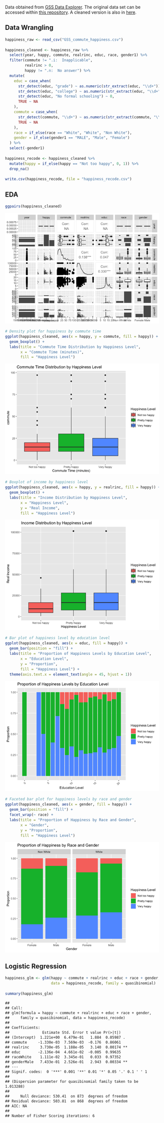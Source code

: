 
Data obtained from [GSS Data
Explorer](https://gssdataexplorer.norc.org/). The original data set can
be accessed within [this
repository](https://raw.githubusercontent.com/kwlyu/stat230-f24-final_project/main/GSS_commute_happiness.csv).
A cleaned version is also in
[here](https://raw.githubusercontent.com/kwlyu/stat230-f24-final_project/main/happiness_recode.csv).

## Data Wrangling

``` r
happiness_raw <- read_csv("GSS_commute_happiness.csv")

happiness_cleaned <- happiness_raw %>%
  select(year, happy, commute, realrinc, educ, race, gender1) %>% 
  filter(commute != ".i:  Inapplicable",
         realrinc > 0,
         happy != ".n:  No answer") %>% 
  mutate(
    educ = case_when(
      str_detect(educ, "grade") ~ as.numeric(str_extract(educ, "\\d+")),
      str_detect(educ, "college") ~ as.numeric(str_extract(educ, "\\d+")) + 12,
      str_detect(educ, "No formal schooling") ~ 0,
      TRUE ~ NA
    ),
    commute = case_when(
      str_detect(commute, "\\d+") ~ as.numeric(str_extract(commute, "\\d+")),
      TRUE ~ NA
    ),
    race = if_else(race == "White", "White", "Non White"),
    gender = if_else(gender1 == "MALE", "Male", "Female")
  ) %>% 
  select(-gender1)

happiness_recode <- happiness_cleaned %>% 
  mutate(happy = if_else(happy == "Not too happy", 0, 1)) %>% 
  drop_na() 

write.csv(happiness_recode, file = "happiness_recode.csv")
```

## EDA

``` r
ggpairs(happiness_cleaned)
```

![](README_files/figure-gfm/Boxplots%20and%20Barplots-1.png)<!-- -->

``` r
# Density plot for happiness by commute time
ggplot(happiness_cleaned, aes(x = happy, y = commute, fill = happy)) +
  geom_boxplot() +
  labs(title = "Commute Time Distribution by Happiness Level", 
       x = "Commute Time (minutes)", 
       fill = "Happiness Level")
```

![](README_files/figure-gfm/Boxplots%20and%20Barplots-2.png)<!-- -->

``` r
# Boxplot of income by happiness level
ggplot(happiness_cleaned, aes(x = happy, y = realrinc, fill = happy)) +
  geom_boxplot() +
  labs(title = "Income Distribution by Happiness Level", 
       x = "Happiness Level", 
       y = "Real Income",
       fill = "Happiness Level")
```

![](README_files/figure-gfm/Boxplots%20and%20Barplots-3.png)<!-- -->

``` r
# Bar plot of happiness level by education level
ggplot(happiness_cleaned, aes(x = educ, fill = happy)) +
  geom_bar(position = "fill") +
  labs(title = "Proportion of Happiness Levels by Education Level", 
       x = "Education Level", 
       y = "Proportion",
       fill = "Happiness Level") +
  theme(axis.text.x = element_text(angle = 45, hjust = 1))
```

![](README_files/figure-gfm/Boxplots%20and%20Barplots-4.png)<!-- -->

``` r
# Faceted bar plot for happiness levels by race and gender
ggplot(happiness_cleaned, aes(x = gender, fill = happy)) +
  geom_bar(position = "fill") +
  facet_wrap(~ race) +
  labs(title = "Proportion of Happiness by Race and Gender", 
       x = "Gender", 
       y = "Proportion",
       fill = "Happiness Level")
```

![](README_files/figure-gfm/Boxplots%20and%20Barplots-5.png)<!-- -->

## Logistic Regression

``` r
happiness_glm <- glm(happy ~ commute + realrinc + educ + race + gender, 
                     data = happiness_recode, family = quasibinomial)

summary(happiness_glm)
```

    ## 
    ## Call:
    ## glm(formula = happy ~ commute + realrinc + educ + race + gender, 
    ##     family = quasibinomial, data = happiness_recode)
    ## 
    ## Coefficients:
    ##               Estimate Std. Error t value Pr(>|t|)   
    ## (Intercept)  1.221e+00  6.479e-01   1.884  0.05987 . 
    ## commute     -1.330e-03  7.569e-03  -0.176  0.86061   
    ## realrinc     3.730e-05  1.188e-05   3.140  0.00174 **
    ## educ        -2.136e-04  4.661e-02  -0.005  0.99635   
    ## raceWhite    1.111e-02  3.345e-01   0.033  0.97352   
    ## genderMale   7.433e-01  2.526e-01   2.943  0.00334 **
    ## ---
    ## Signif. codes:  0 '***' 0.001 '**' 0.01 '*' 0.05 '.' 0.1 ' ' 1
    ## 
    ## (Dispersion parameter for quasibinomial family taken to be 1.013288)
    ## 
    ##     Null deviance: 530.41  on 873  degrees of freedom
    ## Residual deviance: 503.81  on 868  degrees of freedom
    ## AIC: NA
    ## 
    ## Number of Fisher Scoring iterations: 6
